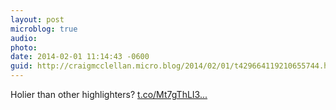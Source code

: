 ```yaml
---
layout: post
microblog: true
audio: 
photo: 
date: 2014-02-01 11:14:43 -0600
guid: http://craigmcclellan.micro.blog/2014/02/01/t429664119210655744.html
---
```

Holier than other highlighters? [t.co/Mt7gThLI3...](http://t.co/Mt7gThLI3Y)
